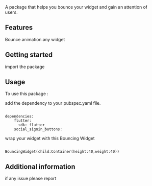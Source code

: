 <!--
This README describes the package. If you publish this package to pub.dev,
this README's contents appear on the landing page for your package.

For information about how to write a good package README, see the guide for
[writing package pages](https://dart.dev/guides/libraries/writing-package-pages).

For general information about developing packages, see the Dart guide for
[creating packages](https://dart.dev/guides/libraries/create-library-packages)
and the Flutter guide for
[developing packages and plugins](https://flutter.dev/developing-packages).
-->

 A package that helps you bounce your widget and gain an attention of users.

## Features

Bounce animation 
any widget


## Getting started

import the package



## Usage
To use this package :

add the dependency to your pubspec.yaml file.

<code>
dependencies:
    flutter:
      sdk: flutter
    social_signin_buttons:
</code>

wrap your widget with this Bouncing Widget

<code>
BouncingWidget(child:Container(height:40,weight:40))
</code>

## Additional information

if any issue please report
